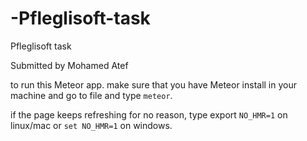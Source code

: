 # -Pfleglisoft-task
 Pfleglisoft task

Submitted by Mohamed Atef

to run this Meteor app.
make sure that you have Meteor install in your machine and go to file and type ```meteor```.

if the page keeps refreshing for no reason, type export ```NO_HMR=1``` on linux/mac or ```set NO_HMR=1``` on windows.
